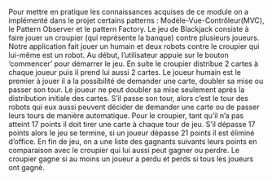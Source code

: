 

Pour mettre en pratique les connaissances acquises de ce module on a implémenté dans le
projet certains patterns : Modèle-Vue-Contrôleur(MVC), le Pattern Observer et le pattern
Factory. 
Le jeu de Blackjack consiste à faire jouer un croupier (qui représente la banque) contre
plusieurs joueurs. Notre application fait jouer un humain et deux robots contre le croupier
qui lui-même est un robot.
Au début, l’utilisateur appuie sur le bouton ‘commencer’ pour démarrer le jeu. En suite le
croupier distribue 2 cartes à chaque joueur puis il prend lui aussi 2 cartes.
Le joueur humain est le premier à jouer il a la possibilité de demander une carte, doubler sa
mise ou passer son tour. Le joueur ne peut doubler sa mise seulement après la distribution
initiale des cartes. S’il passe son tour, alors c’est le tour des robots qui eux aussi peuvent
décider de demander une carte ou de passer leurs tours de manière automatique.
Pour le croupier, tant qu’il n’a pas atteint 17 points il doit tirer une carte à chaque tour de
jeu. S’il dépasse 17 points alors le jeu se termine, si un joueur dépasse 21 points il est
éliminé d’office. En fin de jeu, on a une liste des gagnants suivants leurs points en
comparaison avec le croupier qui lui aussi peut gagner ou perdre.
Le croupier gagne si au moins un joueur a perdu et perds si tous les joueurs ont gagné.

